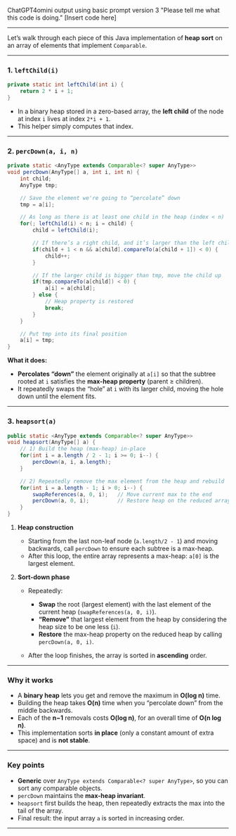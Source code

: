 ChatGPT4omini output using basic prompt version 3
"Please tell me what this code is doing."
[Insert code here]

-----------------------------------------------------------------------------------------------------
Let’s walk through each piece of this Java implementation of **heap sort** on an array of elements that implement `Comparable`.

---

### 1. `leftChild(i)`

```java
private static int leftChild(int i) {
    return 2 * i + 1;
}
```

* In a binary heap stored in a zero-based array, the **left child** of the node at index `i` lives at index `2*i + 1`.
* This helper simply computes that index.

---

### 2. `percDown(a, i, n)`

```java
private static <AnyType extends Comparable<? super AnyType>>
void percDown(AnyType[] a, int i, int n) {
    int child;
    AnyType tmp;

    // Save the element we're going to “percolate” down
    tmp = a[i];

    // As long as there is at least one child in the heap (index < n)
    for(; leftChild(i) < n; i = child) {
        child = leftChild(i);

        // If there’s a right child, and it’s larger than the left child, use the right child
        if(child + 1 < n && a[child].compareTo(a[child + 1]) < 0) {
            child++;
        }

        // If the larger child is bigger than tmp, move the child up
        if(tmp.compareTo(a[child]) < 0) {
            a[i] = a[child];
        } else {
            // Heap property is restored
            break;
        }
    }

    // Put tmp into its final position
    a[i] = tmp;
}
```

**What it does:**

* **Percolates “down”** the element originally at `a[i]` so that the subtree rooted at `i` satisfies the **max-heap property** (parent ≥ children).
* It repeatedly swaps the “hole” at `i` with its larger child, moving the hole down until the element fits.

---

### 3. `heapsort(a)`

```java
public static <AnyType extends Comparable<? super AnyType>>
void heapsort(AnyType[] a) {
    // 1) Build the heap (max-heap) in-place
    for(int i = a.length / 2 - 1; i >= 0; i--) {
        percDown(a, i, a.length);
    }

    // 2) Repeatedly remove the max element from the heap and rebuild
    for(int i = a.length - 1; i > 0; i--) {
        swapReferences(a, 0, i);   // Move current max to the end
        percDown(a, 0, i);         // Restore heap on the reduced array [0..i-1]
    }
}
```

1. **Heap construction**

   * Starting from the last non-leaf node (`a.length/2 - 1`) and moving backwards, call `percDown` to ensure each subtree is a max-heap.
   * After this loop, the entire array represents a max-heap: `a[0]` is the largest element.

2. **Sort-down phase**

   * Repeatedly:

     * **Swap** the root (largest element) with the last element of the current heap (`swapReferences(a, 0, i)`).
     * **“Remove”** that largest element from the heap by considering the heap size to be one less (`i`).
     * **Restore** the max-heap property on the reduced heap by calling `percDown(a, 0, i)`.

   * After the loop finishes, the array is sorted in **ascending** order.

---

### Why it works

* A **binary heap** lets you get and remove the maximum in **O(log n)** time.
* Building the heap takes **O(n)** time when you “percolate down” from the middle backwards.
* Each of the **n−1** removals costs **O(log n)**, for an overall time of **O(n log n)**.
* This implementation sorts **in place** (only a constant amount of extra space) and is **not stable**.

---

### Key points

* **Generic** over `AnyType extends Comparable<? super AnyType>`, so you can sort any comparable objects.
* `percDown` maintains the **max-heap invariant**.
* `heapsort` first builds the heap, then repeatedly extracts the max into the tail of the array.
* Final result: the input array `a` is sorted in increasing order.

-----------------------------------------------------------------------------------------------------
